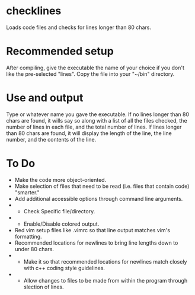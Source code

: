 # checklines
Loads code files and checks for lines longer than 80 chars.

# Recommended setup
After compiling, give the executable the name of your choice if you don't like the pre-selected "lines".
Copy the file into your "~/bin" directory.

# Use and output
Type <lines> or whatever name you gave the executable.
If no lines longer than 80 chars are found, it wills say so along with a list of all the files checked, the number of lines in each file, and the total number of lines.
If lines longer than 80 chars are found, it will display the length of the line, the line number, and the contents of the line.


# To Do
- Make the code more object-oriented.
- Make selection of files that need to be read (i.e. files that contain code) "smarter."
- Add additional accessible options through command line arguments.
- - Check Specific file/directory.
- - Enable/Disable colored output.
- Red vim setup files like .vimrc so that line output matches vim's formatting.
- Recommended locations for newlines to bring line lengths down to under 80 chars.
- - Make it so that recommended locations for newlines match closely with c++ coding style guidelines.
- - Allow changes to files to be made from within the program through slection of lines.

